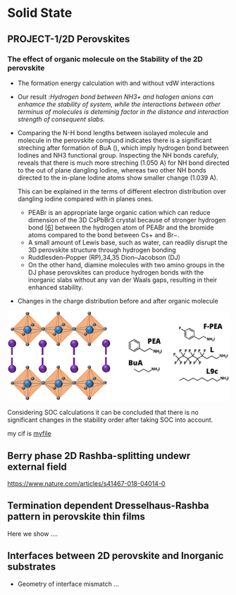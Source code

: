 # Solid State	



## PROJECT-1/2D Perovskites	

### The effect of organic molecule on the Stability of the 2D perovskite 

- The formation energy calculation with and without vdW interactions

- Our result :*Hydrogen bond between NH3+ and halogen anions can enhamce the stability of system, while the interactions between other terminus of molecules is deteminig factor in the distance and interaction strength of consequent slabs.*

- Comparing the N-H bond lengths between isolayed molecule and molecule in the perovskite compund indicates there is a significant streching after formation of BuA (), which imply hydrogen bond between Iodines and NH3 functional group. Inspecting the NH bonds carefuly, reveals that there is much more streching (1.050 A) for NH bond directed to the out of plane dangling Iodine, whereas two other NH bonds directed to the in-plane Iodine atoms show smaller change (1.039 A).  

  This can be explained in the terms of different electron distribution over dangling iodine compared with in planes ones.

  

  

  

  

  

   

  - PEABr is an appropriate large organic cation which can reduce dimension of the 3D CsPbBr3 crystal because of stronger hydrogen bond [[6](https://opg.optica.org/ome/fulltext.cfm?uri=ome-10-5-1182&id=429910#ref6)] between the hydrogen atom of PEABr and the bromide atoms compared to the bond between Cs+ and Br−.
  - A small amount of Lewis base, such as water, can readily disrupt the 3D perovskite structure through hydrogen bonding
  - Ruddlesden–Popper (RP),34,35 Dion–Jacobson (DJ)
  - On the other hand, diamine molecules with two amino groups in the DJ phase perovskites can produce hydrogen bonds with the inorganic slabs without any van der Waals gaps, resulting in their enhanced stability. 

  

- Changes in the charge distribution before and after organic molecule  

![](./IMAGES/image1.jpg)

Considering SOC calculations it can be concluded that there is no significant changes in the stability order after taking SOC into account.

my cif is [myfile](./DATA/CaTiO3_mp-5827_conventional_standard.cif)



## Berry phase 2D Rashba-splitting undewr external field

https://www.nature.com/articles/s41467-018-04014-0





## Termination dependent Dresselhaus-Rashba pattern in perovskite thin films

Here we show ....





## Interfaces between 2D perovskite and Inorganic substrates

- Geometry of interface mismatch ...









